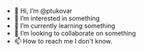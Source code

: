 - 👋 Hi, I’m @ptukovar
- 👀 I’m interested in something
- 🌱 I’m currently learning something
- 💞️ I’m looking to collaborate on something
- 📫 How to reach me I don't know.

<!---
ptukovar/ptukovar is a ✨ special ✨ repository because its `README.md` (this file) appears on your GitHub profile.
You can click the Preview link to take a look at your changes.
--->
